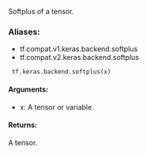 Softplus of a tensor.
### Aliases:
- tf.compat.v1.keras.backend.softplus
- tf.compat.v2.keras.backend.softplus

```
 tf.keras.backend.softplus(x)
```
#### Arguments:
- x: A tensor or variable.
#### Returns:
A tensor.
